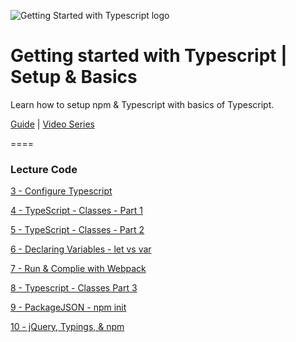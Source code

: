 ![Getting Started with Typescript logo](https://cfe2-static.s3-us-west-2.amazonaws.com/media/projects/getting-started-typescript/images/share/Getting_Started_with_Typescript.png)

# Getting started with Typescript | Setup & Basics
Learn how to setup npm &amp; Typescript with basics of Typescript. 

[Guide](https://www.codingforentrepreneurs.com/blog/typescript-setup-guide/) | [Video Series](https://www.codingforentrepreneurs.com/projects/getting-started-typescript/)

====

### Lecture Code
[3 - Configure Typescript](../../tree/8872f91e46b254de42340e0dd9ad37c41944cf3f)

[4 - TypeScript - Classes - Part 1](../../tree/803de5d6370e7d813ae1800027858731f17850c8)

[5 - TypeScript - Classes - Part 2](../../tree/4cb18c04225f1a16cc5497b03debb487d21fcd02)

[6 - Declaring Variables - let vs var](../../tree/cd57afd11d4fd562b9bf26995d098f052ddbd87f)

[7 - Run & Complie with Webpack](../../tree/d10a4a2261a9cde46d1315b5598b084686dbfa0e)

[8 - Typescript - Classes Part 3](../../tree/50f652206f66da2383505aac4a9146c14d2916b3)

[9 - PackageJSON - npm init](../../tree/50f652206f66da2383505aac4a9146c14d2916b3)

[10 - jQuery, Typings, & npm](../../tree/5cabbe7099317b2dd446eab2eecef24954e4fb5d)

